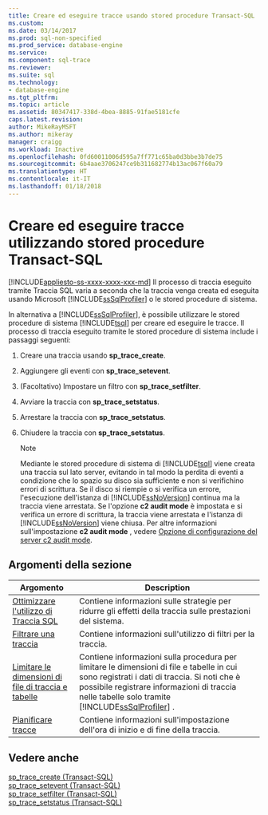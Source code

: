 ```yaml
---
title: Creare ed eseguire tracce usando stored procedure Transact-SQL | Microsoft Docs
ms.custom: 
ms.date: 03/14/2017
ms.prod: sql-non-specified
ms.prod_service: database-engine
ms.service: 
ms.component: sql-trace
ms.reviewer: 
ms.suite: sql
ms.technology:
- database-engine
ms.tgt_pltfrm: 
ms.topic: article
ms.assetid: 80347417-338d-4bea-8885-91fae5181cfe
caps.latest.revision: 
author: MikeRayMSFT
ms.author: mikeray
manager: craigg
ms.workload: Inactive
ms.openlocfilehash: 0fd60011006d595a7ff771c65ba0d3bbe3b7de75
ms.sourcegitcommit: 6b4aae3706247ce9b311682774b13ac067f60a79
ms.translationtype: HT
ms.contentlocale: it-IT
ms.lasthandoff: 01/18/2018
---
```

# <a name="create-and-run-traces-using-transact-sql-stored-procedures"></a>Creare ed eseguire tracce utilizzando stored procedure Transact-SQL
[!INCLUDE[appliesto-ss-xxxx-xxxx-xxx-md](../../includes/appliesto-ss-xxxx-xxxx-xxx-md.md)] Il processo di traccia eseguito tramite Traccia SQL varia a seconda che la traccia venga creata ed eseguita usando Microsoft [!INCLUDE[ssSqlProfiler](../../includes/sssqlprofiler-md.md)] o le stored procedure di sistema.  
  
 In alternativa a [!INCLUDE[ssSqlProfiler](../../includes/sssqlprofiler-md.md)], è possibile utilizzare le stored procedure di sistema [!INCLUDE[tsql](../../includes/tsql-md.md)] per creare ed eseguire le tracce. Il processo di traccia eseguito tramite le stored procedure di sistema include i passaggi seguenti:  
  
1.  Creare una traccia usando **sp_trace_create**.  
  
2.  Aggiungere gli eventi con **sp_trace_setevent**.  
  
3.  (Facoltativo) Impostare un filtro con **sp_trace_setfilter**.  
  
4.  Avviare la traccia con **sp_trace_setstatus**.  
  
5.  Arrestare la traccia con **sp_trace_setstatus**.  
  
6.  Chiudere la traccia con **sp_trace_setstatus**.  
  
    > [!NOTE]  
    >  Mediante le stored procedure di sistema di [!INCLUDE[tsql](../../includes/tsql-md.md)] viene creata una traccia sul lato server, evitando in tal modo la perdita di eventi a condizione che lo spazio su disco sia sufficiente e non si verifichino errori di scrittura. Se il disco si riempie o si verifica un errore, l'esecuzione dell'istanza di [!INCLUDE[ssNoVersion](../../includes/ssnoversion-md.md)] continua ma la traccia viene arrestata. Se l'opzione **c2 audit mode** è impostata e si verifica un errore di scrittura, la traccia viene arrestata e l'istanza di [!INCLUDE[ssNoVersion](../../includes/ssnoversion-md.md)] viene chiusa. Per altre informazioni sull'impostazione **c2 audit mode** , vedere [Opzione di configurazione del server c2 audit mode](../../database-engine/configure-windows/c2-audit-mode-server-configuration-option.md).  
  
## <a name="in-this-section"></a>Argomenti della sezione  
  
|Argomento|Description|  
|-----------|-----------------|  
|[Ottimizzare l'utilizzo di Traccia SQL](../../relational-databases/sql-trace/optimize-sql-trace.md)|Contiene informazioni sulle strategie per ridurre gli effetti della traccia sulle prestazioni del sistema.|  
|[Filtrare una traccia](../../relational-databases/sql-trace/filter-a-trace.md)|Contiene informazioni sull'utilizzo di filtri per la traccia.|  
|[Limitare le dimensioni di file di traccia e tabelle](../../relational-databases/sql-trace/limit-trace-file-and-table-sizes.md)|Contiene informazioni sulla procedura per limitare le dimensioni di file e tabelle in cui sono registrati i dati di traccia. Si noti che è possibile registrare informazioni di traccia nelle tabelle solo tramite [!INCLUDE[ssSqlProfiler](../../includes/sssqlprofiler-md.md)] .|  
|[Pianificare tracce](../../relational-databases/sql-trace/schedule-traces.md)|Contiene informazioni sull'impostazione dell'ora di inizio e di fine della traccia.|  
  
## <a name="see-also"></a>Vedere anche  
 [sp_trace_create &#40;Transact-SQL&#41;](../../relational-databases/system-stored-procedures/sp-trace-create-transact-sql.md)   
 [sp_trace_setevent &#40;Transact-SQL&#41;](../../relational-databases/system-stored-procedures/sp-trace-setevent-transact-sql.md)   
 [sp_trace_setfilter &#40;Transact-SQL&#41;](../../relational-databases/system-stored-procedures/sp-trace-setfilter-transact-sql.md)   
 [sp_trace_setstatus &#40;Transact-SQL&#41;](../../relational-databases/system-stored-procedures/sp-trace-setstatus-transact-sql.md)  
  
  

